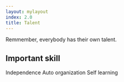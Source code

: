 ```yaml
---
layout: mylayout
index: 2.0
title: Talent
---
```


Remmember, everybody has their own talent.


## Important skill

Independence
Auto organization
Self learning